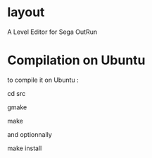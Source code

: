 layout
======

A Level Editor for Sega OutRun

Compilation on Ubuntu
======

to compile it on Ubuntu :

cd src

gmake

make

and optionnally

make install
